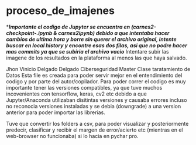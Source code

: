 # proceso_de_imajenes
****Importante el codigo de Jupyter se encuentra en (carnes2-checkpoint-.ipynb & carnes2ipynb) debido a que intentaba hacer cambios de ultima hora y borre sin querer el archivo original, intente buscar en local history y encontre esas dos filas, asi que no podre hacer mas commits ya que se subiria el archivo vacio*** Intentare subir las imagene de los resultados en la plataforma al menos las que haya salvado.

Jhon Vinicio Delgado Delgado Ciberseguridad Master
Clase taratamiento de Datos
Esta file es creada para poder servir mejor en el entendimiento del codigo y por parte del autor/copilador.
Para poder correr el codigo es muy importante tener las versiones compatibles, ya que tuve muchos incovenientes
con tensorflow, keras, cv2 etc debido a que Jupyter/Anaconda utilizaban disitintas versiones y causaba errores
incluso no reconocia versiones instaladas y se debia (downgrade) a una version anterior para poder importar las 
librerias.

Tuve que convertir los folders a csv, para poder visualizar y posteriormente predecir, clasificar y recibir el margen de 
error/acierto etc (mientras en el web-browser no funcionaba) si lo hacia en pychar pro.
